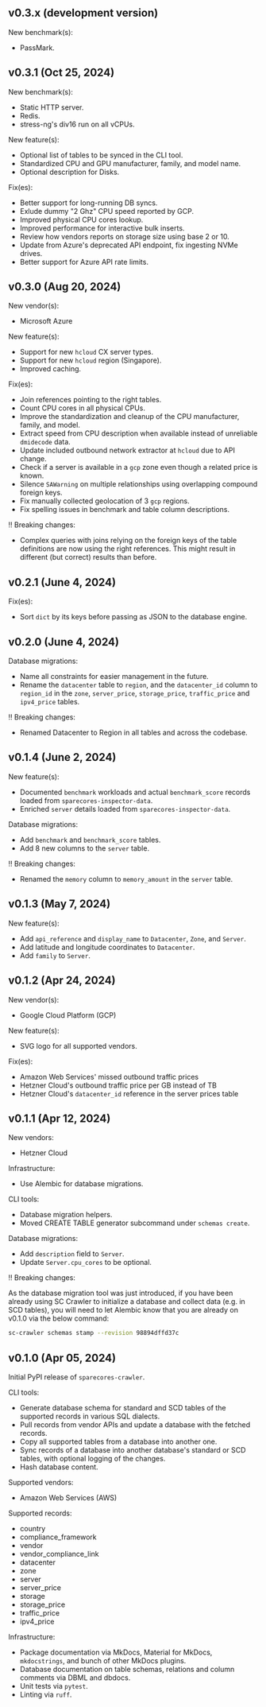 ## v0.3.x (development version)

New benchmark(s):

- PassMark.

## v0.3.1 (Oct 25, 2024)

New benchmark(s):

- Static HTTP server.
- Redis.
- stress-ng's div16 run on all vCPUs.

New feature(s):

- Optional list of tables to be synced in the CLI tool.
- Standardized CPU and GPU manufacturer, family, and model name.
- Optional description for Disks.

Fix(es):

- Better support for long-running DB syncs.
- Exlude dummy "2 Ghz" CPU speed reported by GCP.
- Improved physical CPU cores lookup.
- Improved performance for interactive bulk inserts.
- Review how vendors reports on storage size using base 2 or 10.
- Update from Azure's deprecated API endpoint, fix ingesting NVMe drives.
- Better support for Azure API rate limits.

## v0.3.0 (Aug 20, 2024)

New vendor(s):

- Microsoft Azure

New feature(s):

- Support for new `hcloud` CX server types.
- Support for new `hcloud` region (Singapore).
- Improved caching.

Fix(es):

- Join references pointing to the right tables.
- Count CPU cores in all physical CPUs.
- Improve the standardization and cleanup of the CPU manufacturer, family, and model.
- Extract speed from CPU description when available instead of unreliable `dmidecode` data.
- Update included outbound network extractor at `hcloud` due to API change.
- Check if a server is available in a `gcp` zone even though a related price is known.
- Silence `SAWarning` on multiple relationships using overlapping compound foreign keys.
- Fix manually collected geolocation of 3 `gcp` regions.
- Fix spelling issues in benchmark and table column descriptions.

‼ Breaking changes:

- Complex queries with joins relying on the foreign keys of the table
  definitions are now using the right references. This might result in
  different (but correct) results than before.

## v0.2.1 (June 4, 2024)

Fix(es):

- Sort `dict` by its keys before passing as JSON to the database engine.

## v0.2.0 (June 4, 2024)

Database migrations:

- Name all constraints for easier management in the future.
- Rename the `datacenter` table to `region`, and the `datacenter_id`
  column to `region_id` in the `zone`, `server_price`,
  `storage_price`, `traffic_price` and `ipv4_price` tables.

‼ Breaking changes:

- Renamed Datacenter to Region in all tables and across the codebase.

## v0.1.4 (June 2, 2024)

New feature(s):

- Documented `benchmark` workloads and actual `benchmark_score` records loaded from `sparecores-inspector-data`.
- Enriched `server` details loaded from `sparecores-inspector-data`.

Database migrations:

- Add `benchmark` and `benchmark_score` tables.
- Add 8 new columns to the `server` table.

‼ Breaking changes:

- Renamed the `memory` column to `memory_amount` in the `server` table.

## v0.1.3 (May 7, 2024)

New feature(s):

- Add `api_reference` and `display_name` to `Datacenter`, `Zone`, and `Server`.
- Add latitude and longitude coordinates to `Datacenter`.
- Add `family` to `Server`.

## v0.1.2 (Apr 24, 2024)

New vendor(s):

- Google Cloud Platform (GCP)

New feature(s):

- SVG logo for all supported vendors.

Fix(es):

- Amazon Web Services' missed outbound traffic prices
- Hetzner Cloud's outbound traffic price per GB instead of TB
- Hetzner Cloud's `datacenter_id` reference in the server prices table

## v0.1.1 (Apr 12, 2024)

New vendors:

- Hetzner Cloud

Infrastructure:

- Use Alembic for database migrations.

CLI tools:

- Database migration helpers.
- Moved CREATE TABLE generator subcommand under `schemas create`.

Database migrations:

- Add `description` field to `Server`.
- Update `Server.cpu_cores` to be optional.

‼ Breaking changes:

As the database migration tool was just introduced, if you have
been already using SC Crawler to initialize a database and
collect data (e.g. in SCD tables), you will need to let Alembic
know that you are already on v0.1.0 via the below command:

```sh
sc-crawler schemas stamp --revision 98894dffd37c
```

## v0.1.0 (Apr 05, 2024)

Initial PyPI release of `sparecores-crawler`.

CLI tools:

- Generate database schema for standard and SCD tables of the
  supported records in various SQL dialects.
- Pull records from vendor APIs and update a database with the fetched
  records.
- Copy all supported tables from a database into another one.
- Sync records of a database into another database's standard or SCD
  tables, with optional logging of the changes.
- Hash database content.

Supported vendors:

- Amazon Web Services (AWS)

Supported records:

- country
- compliance_framework
- vendor
- vendor_compliance_link
- datacenter
- zone
- server
- server_price
- storage
- storage_price
- traffic_price
- ipv4_price

Infrastructure:

- Package documentation via MkDocs, Material for MkDocs,
  `mkdocstrings`, and bunch of other MkDocs plugins.
- Database documentation on table schemas, relations and column
  comments via DBML and dbdocs.
- Unit tests via `pytest`.
- Linting via `ruff`.
